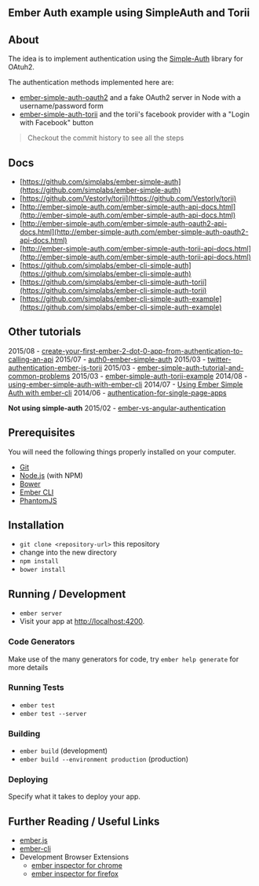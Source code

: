 ## Ember Auth example using SimpleAuth and Torii

## About

The idea is to implement authentication using the [Simple-Auth](http://ember-simple-auth.com/) library for OAtuh2.

The authentication methods implemented here are:

- [ember-simple-auth-oauth2](https://github.com/simplabs/ember-simple-auth/tree/master/packages/ember-simple-auth-oauth2) and a fake OAuth2 server in Node with a username/password form
- [ember-simple-auth-torii](https://github.com/simplabs/ember-simple-auth/tree/master/packages/ember-simple-auth-torii) and the torii's facebook provider with a "Login with Facebook" button

> Checkout the commit history to see all the steps

## Docs

- [https://github.com/simplabs/ember-simple-auth](https://github.com/simplabs/ember-simple-auth)
- [https://github.com/Vestorly/torii](https://github.com/Vestorly/torii)
- [http://ember-simple-auth.com/ember-simple-auth-api-docs.html](http://ember-simple-auth.com/ember-simple-auth-api-docs.html)
- [http://ember-simple-auth.com/ember-simple-auth-oauth2-api-docs.html](http://ember-simple-auth.com/ember-simple-auth-oauth2-api-docs.html)
- [http://ember-simple-auth.com/ember-simple-auth-torii-api-docs.html](http://ember-simple-auth.com/ember-simple-auth-torii-api-docs.html)
- [https://github.com/simplabs/ember-cli-simple-auth](https://github.com/simplabs/ember-cli-simple-auth)
- [https://github.com/simplabs/ember-cli-simple-auth-torii](https://github.com/simplabs/ember-cli-simple-auth-torii)
- [https://github.com/simplabs/ember-cli-simple-auth-example](https://github.com/simplabs/ember-cli-simple-auth-example)

## Other tutorials

2015/08 - [create-your-first-ember-2-dot-0-app-from-authentication-to-calling-an-api](https://auth0.com/blog/2015/08/11/create-your-first-ember-2-dot-0-app-from-authentication-to-calling-an-api/)
2015/07 - [auth0-ember-simple-auth](https://auth0.com/blog/2015/06/26/auth0-ember-simple-auth/)
2015/03 - [twitter-authentication-ember-js-torii](http://www.sitepoint.com/twitter-authentication-ember-js-torii/)
2015/03 - [ember-simple-auth-tutorial-and-common-problems](http://johnmosesman.com/ember-simple-auth-tutorial-and-common-problems/)
2015/03 - [ember-simple-auth-torii-example](http://www.programwitherik.com/ember-simple-auth-torii-example-application/)
2014/08 - [using-ember-simple-auth-with-ember-cli](http://log.simplabs.com/post/90339547725/using-ember-simple-auth-with-ember-cli)
2014/07 - [Using Ember Simple Auth with ember-cli](https://www.youtube.com/watch?v=EkedSQH6yBo)
2014/06 - [authentication-for-single-page-apps](http://madhatted.com/2014/6/17/authentication-for-single-page-apps)

__Not using simple-auth__
2015/02 - [ember-vs-angular-authentication](http://brewhouse.io/blog/2015/02/12/ember-vs-angular-authentication.html)

## Prerequisites

You will need the following things properly installed on your computer.

* [Git](http://git-scm.com/)
* [Node.js](http://nodejs.org/) (with NPM)
* [Bower](http://bower.io/)
* [Ember CLI](http://www.ember-cli.com/)
* [PhantomJS](http://phantomjs.org/)

## Installation

* `git clone <repository-url>` this repository
* change into the new directory
* `npm install`
* `bower install`

## Running / Development

* `ember server`
* Visit your app at [http://localhost:4200](http://localhost:4200).

### Code Generators

Make use of the many generators for code, try `ember help generate` for more details

### Running Tests

* `ember test`
* `ember test --server`

### Building

* `ember build` (development)
* `ember build --environment production` (production)

### Deploying

Specify what it takes to deploy your app.

## Further Reading / Useful Links

* [ember.js](http://emberjs.com/)
* [ember-cli](http://www.ember-cli.com/)
* Development Browser Extensions
  * [ember inspector for chrome](https://chrome.google.com/webstore/detail/ember-inspector/bmdblncegkenkacieihfhpjfppoconhi)
  * [ember inspector for firefox](https://addons.mozilla.org/en-US/firefox/addon/ember-inspector/)

